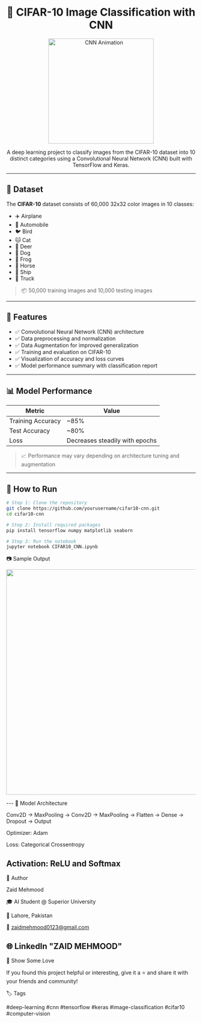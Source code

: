 <h1 align="center">
  🧠 CIFAR-10 Image Classification with CNN
</h1>

<p align="center">
  <img src="https://media.giphy.com/media/26FfdhoAFKjAlQeWs/giphy.gif" width="280" alt="CNN Animation">
</p>

<p align="center">
  A deep learning project to classify images from the CIFAR-10 dataset into 10 distinct categories using a Convolutional Neural Network (CNN) built with TensorFlow and Keras.
</p>

---

## 📂 Dataset

The **CIFAR-10** dataset consists of 60,000 32x32 color images in 10 classes:
- ✈️ Airplane
- 🚗 Automobile
- 🐦 Bird
- 🐱 Cat
- 🦄 Deer
- 🐶 Dog
- 🐸 Frog
- 🧹 Horse
- 🚢 Ship
- 🚛 Truck

> 📦 50,000 training images and 10,000 testing images

---

## 🚀 Features

- ✅ Convolutional Neural Network (CNN) architecture
- ✅ Data preprocessing and normalization
- ✅ Data Augmentation for improved generalization
- ✅ Training and evaluation on CIFAR-10
- ✅ Visualization of accuracy and loss curves
- ✅ Model performance summary with classification report

---

## 📊 Model Performance

| Metric      | Value   |
|-------------|---------|
| Training Accuracy | ~85% |
| Test Accuracy     | ~80% |
| Loss              | Decreases steadily with epochs |

> 📈 Performance may vary depending on architecture tuning and augmentation

---

## 🧪 How to Run

```bash
# Step 1: Clone the repository
git clone https://github.com/yourusername/cifar10-cnn.git
cd cifar10-cnn

# Step 2: Install required packages
pip install tensorflow numpy matplotlib seaborn

# Step 3: Run the notebook
jupyter notebook CIFAR10_CNN.ipynb
```
📷 Sample Output

<p align="center"> <img src="https://raw.githubusercontent.com/yourusername/cifar10-cnn/main/assets/output_sample.png" width="600"> </p>
---
🧠 Model Architecture

Conv2D -> MaxPooling -> Conv2D -> MaxPooling -> Flatten -> Dense -> Dropout -> Output

Optimizer: Adam

Loss: Categorical Crossentropy

Activation: ReLU and Softmax
---
👤 Author

Zaid Mehmood

🎓 AI Student @ Superior University

📍 Lahore, Pakistan

📧 zaidmehmood0123@gmail.com

🌐 LinkedIn "ZAID MEHMOOD"
---
🌟 Show Some Love

If you found this project helpful or interesting, give it a ⭐ and share it with your friends and community!

🏷️ Tags

#deep-learning #cnn #tensorflow #keras #image-classification #cifar10 #computer-vision
